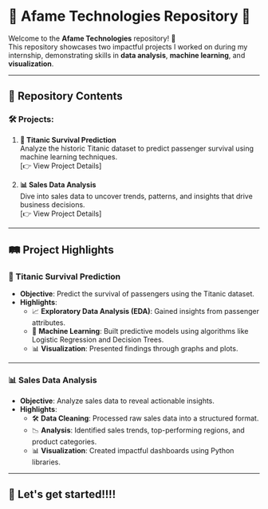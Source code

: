 # 🌟 Afame Technologies Repository 🌟

Welcome to the **Afame Technologies** repository! 🚀  
This repository showcases two impactful projects I worked on during my internship, demonstrating skills in **data analysis**, **machine learning**, and **visualization**.

---

## 📂 Repository Contents

### 🛠️ Projects:
1. **🚢 Titanic Survival Prediction**  
   Analyze the historic Titanic dataset to predict passenger survival using machine learning techniques.  
   [👉 View Project Details]

2. **📊 Sales Data Analysis**  
   Dive into sales data to uncover trends, patterns, and insights that drive business decisions.  
   [👉 View Project Details]

---

## 🛤️ Project Highlights

### 🚢 Titanic Survival Prediction
- **Objective**: Predict the survival of passengers using the Titanic dataset.  
- **Highlights**:
  - 📈 **Exploratory Data Analysis (EDA)**: Gained insights from passenger attributes.  
  - 🤖 **Machine Learning**: Built predictive models using algorithms like Logistic Regression and Decision Trees.  
  - 📊 **Visualization**: Presented findings through graphs and plots.

---

### 📊 Sales Data Analysis
- **Objective**: Analyze sales data to reveal actionable insights.  
- **Highlights**:
  - 🛠️ **Data Cleaning**: Processed raw sales data into a structured format.  
  - 📉 **Analysis**: Identified sales trends, top-performing regions, and product categories.  
  - 📊 **Visualization**: Created impactful dashboards using Python libraries.

---

## 🚀 Let's get started!!!!
